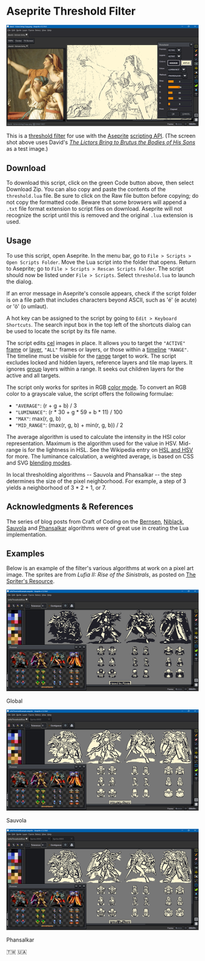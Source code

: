 # Aseprite Threshold Filter

![Screen Cap](screenCap.png)

This is a [threshold filter](https://en.wikipedia.org/wiki/Thresholding_(image_processing)) for use with the [Aseprite](https://www.aseprite.org/) [scripting API](https://github.com/aseprite/api). (The screen shot above uses David's [_The Lictors Bring to Brutus the Bodies of His Sons_](https://en.wikipedia.org/wiki/The_Lictors_Bring_to_Brutus_the_Bodies_of_His_Sons) as a test image.)

## Download

To download this script, click on the green Code button above, then select Download Zip. You can also copy and paste the contents of the `threshold.lua` file. Be sure to click on the Raw file button before copying; do not copy the formatted code. Beware that some browsers will append a `.txt` file format extension to script files on download. Aseprite will not recognize the script until this is removed and the original `.lua` extension is used. 

## Usage

To use this script, open Aseprite. In the menu bar, go to `File > Scripts > Open Scripts Folder`. Move the Lua script into the folder that opens. Return to Aseprite; go to `File > Scripts > Rescan Scripts Folder`. The script should now be listed under `File > Scripts`. Select `threshold.lua` to launch the dialog.

If an error message in Aseprite's console appears, check if the script folder is on a file path that includes characters beyond ASCII, such as 'é' (e acute) or 'ö' (o umlaut).

A hot key can be assigned to the script by going to `Edit > Keyboard Shortcuts`. The search input box in the top left of the shortcuts dialog can be used to locate the script by its file name.

The script edits [cel](https://aseprite.org/docs/cel) images in place. It allows you to target the `"ACTIVE"` [frame](https://aseprite.org/docs/animation/) or [layer](https://aseprite.org/docs/layers), `"ALL"` frames or layers, or those within a [timeline](https://aseprite.org/docs/timeline) `"RANGE"`. The timeline must be visible for the [range](https://aseprite.org/docs/range) target to work. The script excludes locked and hidden layers, reference layers and tile map layers. It ignores [group](https://aseprite.org/docs/layer-group/) layers within a range. It seeks out children layers for the active and all targets.

The script only works for sprites in RGB [color mode](https://aseprite.org/docs/color-mode). To convert an RGB color to a grayscale value, the script offers the following formulae:

* `"AVERAGE"`: (r + g + b) / 3
* `"LUMINANCE"`: (r * 30 + g * 59 + b * 11) / 100
* `"MAX"`: max(r, g, b)
* `"MID_RANGE"`: (max(r, g, b) + min(r, g, b)) / 2

The average algorithm is used to calculate the intensity in the HSI color representation. Maximum is the algorithm used for the value in HSV. Mid-range is for the lightness in HSL. See the Wikipedia entry on [HSL and HSV](https://en.wikipedia.org/wiki/HSL_and_HSV) for more. The luminance calculation, a weighted average, is based on CSS and SVG [blending modes](https://www.w3.org/TR/compositing-1/#blendingnonseparable).

In local thresholding algorithms -- Sauvola and Phansalkar -- the step determines the size of the pixel neighborhood. For example, a step of 3 yields a neighborhood of 3 * 2 + 1, or 7.

## Acknowledgments & References

The series of blog posts from Craft of Coding on the [Bernsen](https://craftofcoding.wordpress.com/2021/10/27/thresholding-algorithms-bernsen-local/), [Niblack](https://craftofcoding.wordpress.com/2021/09/30/thresholding-algorithms-niblack-local/), [Sauvola](https://craftofcoding.wordpress.com/2021/10/06/thresholding-algorithms-sauvola-local/) and [Phansalkar](https://craftofcoding.wordpress.com/2021/09/28/thresholding-algorithms-phansalkar-local/) algorithms were of great use in creating the Lua implementation.

## Examples

Below is an example of the filter's various algorithms at work on a pixel art image. The sprites are from _Lufia II: Rise of the Sinistrals_, as posted on [The Spriter's Resource](https://www.spriters-resource.com/snes/lufia2/sheet/38397/).

![Global](sinistralsExample1.png)

Global

![Sauvola](sinistralsExample2.png)

Sauvola

![Phansalkar](sinistralsExample3.png)

Phansalkar

🇹🇼 🇺🇦